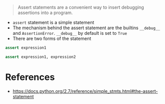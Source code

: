 > Assert statements are a convenient way to insert debugging assertions into a program.

* ```assert``` statement is a simple statement
* The mechanism behind the assert statement are the builtins ```__debug__``` and ```AssertionError```. ```__debug__``` by default is set to ```True```
* There are two forms of the statement

```python
assert expression1
```

```python
assert expression1, expression2
```

# References

* https://docs.python.org/2.7/reference/simple_stmts.html#the-assert-statement
